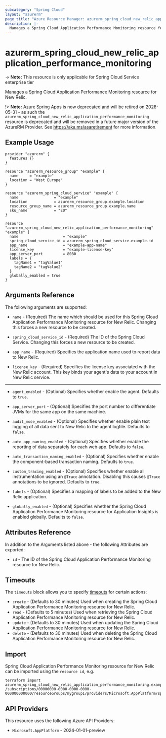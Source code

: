 ```yaml
---
subcategory: "Spring Cloud"
layout: "azurerm"
page_title: "Azure Resource Manager: azurerm_spring_cloud_new_relic_application_performance_monitoring"
description: |-
  Manages a Spring Cloud Application Performance Monitoring resource for New Relic.
---
```


# azurerm_spring_cloud_new_relic_application_performance_monitoring

-> **Note:** This resource is only applicable for Spring Cloud Service enterprise tier

Manages a Spring Cloud Application Performance Monitoring resource for New Relic.

!> **Note:** Azure Spring Apps is now deprecated and will be retired on 2028-05-31 - as such the `azurerm_spring_cloud_new_relic_application_performance_monitoring` resource is deprecated and will be removed in a future major version of the AzureRM Provider. See https://aka.ms/asaretirement for more information.

## Example Usage

```hcl
provider "azurerm" {
  features {}
}

resource "azurerm_resource_group" "example" {
  name     = "example"
  location = "West Europe"
}

resource "azurerm_spring_cloud_service" "example" {
  name                = "example"
  location            = azurerm_resource_group.example.location
  resource_group_name = azurerm_resource_group.example.name
  sku_name            = "E0"
}

resource "azurerm_spring_cloud_new_relic_application_performance_monitoring" "example" {
  name                    = "example"
  spring_cloud_service_id = azurerm_spring_cloud_service.example.id
  app_name                = "example-app-name"
  license_key             = "example-license-key"
  app_server_port         = 8080
  labels = {
    tagName1 = "tagValue1"
    tagName2 = "tagValue2"
  }
  globally_enabled = true
}
```

## Arguments Reference

The following arguments are supported:

* `name` - (Required) The name which should be used for this Spring Cloud Application Performance Monitoring resource for New Relic. Changing this forces a new resource to be created.

* `spring_cloud_service_id` - (Required) The ID of the Spring Cloud Service. Changing this forces a new resource to be created.

* `app_name` - (Required) Specifies the application name used to report data to New Relic.

* `license_key` - (Required) Specifies the license key associated with the New Relic account. This key binds your agent's data to your account in New Relic service.

---

* `agent_enabled` - (Optional) Specifies whether enable the agent. Defaults to `true`.

* `app_server_port` - (Optional) Specifies the port number to differentiate JVMs for the same app on the same machine.

* `audit_mode_enabled` - (Optional) Specifies whether enable plain text logging of all data sent to New Relic to the agent logfile. Defaults to `false`.

* `auto_app_naming_enabled` - (Optional) Specifies whether enable the reporting of data separately for each web app. Defaults to `false`.

* `auto_transaction_naming_enabled` - (Optional) Specifies whether enable the component-based transaction naming. Defaults to `true`.

* `custom_tracing_enabled` - (Optional) Specifies whether enable all instrumentation using an `@Trace` annotation. Disabling this causes `@Trace` annotations to be ignored. Defaults to `true`.

* `labels` - (Optional) Specifies a mapping of labels to be added to the New Relic application.

* `globally_enabled` - (Optional) Specifies whether the Spring Cloud Application Performance Monitoring resource for Application Insights is enabled globally. Defaults to `false`.

## Attributes Reference

In addition to the Arguments listed above - the following Attributes are exported:

* `id` - The ID of the Spring Cloud Application Performance Monitoring resource for New Relic.

## Timeouts

The `timeouts` block allows you to specify [timeouts](https://developer.hashicorp.com/terraform/language/resources/configure#define-operation-timeouts) for certain actions:

* `create` - (Defaults to 30 minutes) Used when creating the Spring Cloud Application Performance Monitoring resource for New Relic.
* `read` - (Defaults to 5 minutes) Used when retrieving the Spring Cloud Application Performance Monitoring resource for New Relic.
* `update` - (Defaults to 30 minutes) Used when updating the Spring Cloud Application Performance Monitoring resource for New Relic.
* `delete` - (Defaults to 30 minutes) Used when deleting the Spring Cloud Application Performance Monitoring resource for New Relic.

## Import

Spring Cloud Application Performance Monitoring resource for New Relic can be imported using the `resource id`, e.g.

```shell
terraform import azurerm_spring_cloud_new_relic_application_performance_monitoring.example /subscriptions/00000000-0000-0000-0000-000000000000/resourceGroups/mygroup1/providers/Microsoft.AppPlatform/spring/service1/apms/apm1
```

## API Providers
<!-- This section is generated, changes will be overwritten -->
This resource uses the following Azure API Providers:

* `Microsoft.AppPlatform` - 2024-01-01-preview

